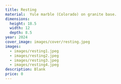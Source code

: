 ```yaml
---
title: Resting
material:  Yule marble (Colorado) on granite base.
dimensions:
  height: 18.5
  width: 12
  depth: 8.5
year: 2024
cover_image: images/cover/resting.jpeg
images:
  - images/resting1.jpeg
  - images/resting2.jpeg
  - images/resting3.jpeg
  - images/resting4.jpeg
description: Blank
price: 0
---
```

